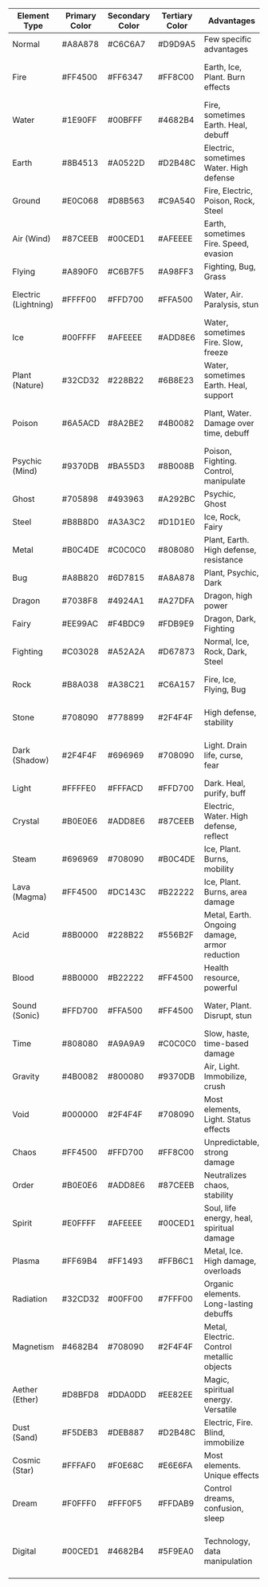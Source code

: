 | Element Type         | Primary Color | Secondary Color | Tertiary Color | Advantages                                    | Disadvantages                                                 |
| -------------------- | ------------- | --------------- | -------------- | --------------------------------------------- | ------------------------------------------------------------- |
| Normal               | #A8A878       | #C6C6A7         | #D9D9A5        | Few specific advantages                       | Fighting                                                      |
| Fire                 | #FF4500       | #FF6347         | #FF8C00        | Earth, Ice, Plant. Burn effects               | Water, sometimes Fire. High energy costs                      |
| Water                | #1E90FF       | #00BFFF         | #4682B4        | Fire, sometimes Earth. Heal, debuff           | Electric, Plant. Lower damage                                 |
| Earth                | #8B4513       | #A0522D         | #D2B48C        | Electric, sometimes Water. High defense       | Air, Fire. Slower, less mobile                                |
| Ground               | #E0C068       | #D8B563         | #C9A540        | Fire, Electric, Poison, Rock, Steel           | Water, Grass, Ice                                             |
| Air (Wind)           | #87CEEB       | #00CED1         | #AFEEEE        | Earth, sometimes Fire. Speed, evasion         | Electric, sometimes Ice. Lower damage                         |
| Flying               | #A890F0       | #C6B7F5         | #A98FF3        | Fighting, Bug, Grass                          | Electric, Ice, Rock                                           |
| Electric (Lightning) | #FFFF00       | #FFD700         | #FFA500        | Water, Air. Paralysis, stun                   | Earth. Higher energy consumption                              |
| Ice                  | #00FFFF       | #AFEEEE         | #ADD8E6        | Water, sometimes Fire. Slow, freeze           | Fire, Electric. Slower attack speed                           |
| Plant (Nature)       | #32CD32       | #228B22         | #6B8E23        | Water, sometimes Earth. Heal, support         | Fire, sometimes Ice. Lower damage                             |
| Poison               | #6A5ACD       | #8A2BE2         | #4B0082        | Plant, Water. Damage over time, debuff        | Metal, Earth. Lower immediate damage                          |
| Psychic (Mind)       | #9370DB       | #BA55D3         | #8B008B        | Poison, Fighting. Control, manipulate         | Dark, Bug. Lower physical defense                             |
| Ghost                | #705898       | #493963         | #A292BC        | Psychic, Ghost                                | Dark, Ghost                                                   |
| Steel                | #B8B8D0       | #A3A3C2         | #D1D1E0        | Ice, Rock, Fairy                              | Fire, Fighting, Ground                                        |
| Metal                | #B0C4DE       | #C0C0C0         | #808080        | Plant, Earth. High defense, resistance        | Electric, Fire. Slower, less agile                            |
| Bug                  | #A8B820       | #6D7815         | #A8A878        | Plant, Psychic, Dark                          | Fire, Flying, Rock                                            |
| Dragon               | #7038F8       | #4924A1         | #A27DFA        | Dragon, high power                            | Ice, Dragon, Fairy                                            |
| Fairy                | #EE99AC       | #F4BDC9         | #FDB9E9        | Dragon, Dark, Fighting                        | Poison, Steel                                                 |
| Fighting             | #C03028       | #A52A2A         | #D67873        | Normal, Ice, Rock, Dark, Steel                | Flying, Psychic, Fairy                                        |
| Rock                 | #B8A038       | #A38C21         | #C6A157        | Fire, Ice, Flying, Bug                        | Water, Grass, Fighting, Ground, Steel                         |
| Stone                | #708090       | #778899         | #2F4F4F        | High defense, stability                       | Weak against: Water, Air. Slow, brittle                       |
| Dark (Shadow)        | #2F4F4F       | #696969         | #708090        | Light. Drain life, curse, fear                | Light. Self-damage, negative effects                          |
| Light                | #FFFFE0       | #FFFACD         | #FFD700        | Dark. Heal, purify, buff                      | Dark. Limited offensive                                       |
| Crystal              | #B0E0E6       | #ADD8E6         | #87CEEB        | Electric, Water. High defense, reflect        | Fire, Metal. Slower, rigid                                    |
| Steam                | #696969       | #708090         | #B0C4DE        | Ice, Plant. Burns, mobility                   | Electric, Earth. Combination needed                           |
| Lava (Magma)         | #FF4500       | #DC143C         | #B22222        | Ice, Plant. Burns, area damage                | Water, Earth. Limited range                                   |
| Acid                 | #8B0000       | #228B22         | #556B2F        | Metal, Earth. Ongoing damage, armor reduction | Water, Poison. Difficult control                              |
| Blood                | #8B0000       | #B22222         | #FF4500        | Health resource, powerful                     | Risky, self-damage                                            |
| Sound (Sonic)        | #FFD700       | #FFA500         | #FF4500        | Water, Plant. Disrupt, stun                   | Earth, Metal. Limited range, AoE                              |
| Time                 | #808080       | #A9A9A9         | #C0C0C0        | Slow, haste, time-based damage                | High costs, complex mechanics                                 |
| Gravity              | #4B0082       | #800080         | #9370DB        | Air, Light. Immobilize, crush                 | Psychic, Time. Limited range                                  |
| Void                 | #000000       | #2F4F4F         | #708090        | Most elements, Light. Status effects          | Light, sometimes Void. Self-damage                            |
| Chaos                | #FF4500       | #FFD700         | #FF8C00        | Unpredictable, strong damage                  | Self-harm, unpredictable                                      |
| Order                | #B0E0E6       | #ADD8E6         | #87CEEB        | Neutralizes chaos, stability                  | Lack offensive capabilities                                   |
| Spirit               | #E0FFFF       | #AFEEEE         | #00CED1        | Soul, life energy, heal, spiritual damage     | Specific conditions, resources needed                         |
| Plasma               | #FF69B4       | #FF1493         | #FFB6C1        | Metal, Ice. High damage, overloads            | Water, Earth. High energy consumption                         |
| Radiation            | #32CD32       | #00FF00         | #7FFF00        | Organic elements. Long-lasting debuffs        | Shielded elements. Harmful to allies                          |
| Magnetism            | #4682B4       | #708090         | #2F4F4F        | Metal, Electric. Control metallic objects     | Earth, Plant. Limited non-metallic                            |
| Aether (Ether)       | #D8BFD8       | #DDA0DD         | #EE82EE        | Magic, spiritual energy. Versatile            | Physical elements. Energy-intensive                           |
| Dust (Sand)          | #F5DEB3       | #DEB887         | #D2B48C        | Electric, Fire. Blind, immobilize             | Water, Air. Lower direct damage                               |
| Cosmic (Star)        | #FFFAF0       | #F0E68C         | #E6E6FA        | Most elements. Unique effects                 | Void, Time. Rare, difficult to harness                        |
| Dream                | #F0FFF0       | #FFF0F5         | #FFDAB9        | Control dreams, confusion, sleep              | Psychic, Dark. Limited to mental realms                       |
| Digital              | #00CED1       | #4682B4         | #5F9EA0        | Technology, data manipulation                 | Weak against: Water, Electric. Vulnerable to physical attacks |
